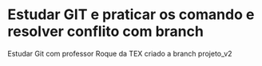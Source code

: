 # Estudar GIT e praticar os comando e resolver conflito com branch
Estudar Git com professor Roque da TEX
criado a branch projeto_v2
